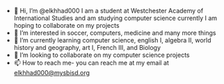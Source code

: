 - 👋 Hi, I’m @elkhhad000 I am a student at Westchester Academy of International Studies and am studying computer science currently I am hoping to collaborate on my projects
- 👀 I’m interested in soccer, computers, medicine and many more things
- 🌱 I’m currently learning computer science, english I, algebra II, world history and geography, art I, French III, and Biology 
- 💞️ I’m looking to collaborate on my computer science projects
- 📫 How to reach me- you can reach me at my email at elkhhad000@mysbisd.org

<!---
elkhhad000/elkhhad000 is a ✨ special ✨ repository because its `README.md` (this file) appears on your GitHub profile.
You can click the Preview link to take a look at your changes.
--->
